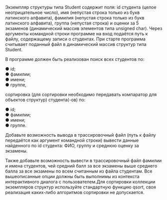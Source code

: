 Экземпляр структуры типа Student содержит поля: 
id студента (целое неотрицательное число), 
имя (непустая строка только из букв латинского алфавита), 
фамилия (непустая строка только из букв латинского алфавита), 
группа (непустая строка) и 
оценки за 5 экзаменов (динамический массив элементов типа unsigned char). 
Через аргументы командной строки программе на вход подаётся путь к файлу, 
содержащему записи о студентах. При старте программа считывает поданный 
файл в динамический массив структур типа Student. 

В программе должен быть реализован поиск всех студентов по:

● id;   
● фамилии;   
● имени;   
● группе,

сортировка (для сортировки необходимо передавать компаратор для объектов структур)
студента(-ов) по: 

● id;   
● фамилии;   
● имени;   
● группе.

Добавьте возможность вывода в трассировочный файл (путь к файлу передаётся как
аргумент командной строки) вывести данные найденного по id студента: ФИО, группу
и среднюю оценку за экзамены. 

Также добавьте возможность вывести в
трассировочный файл фамилии и имена студентов, чей средний балл за все экзамены
выше среднего балла за все экзамены по всем считанным из файла студентам.
Все вышеописанные опции должны быть выполнимы из контекста интерактивного диалога
с пользователем.Для сортировки коллекции экземпляров структур используйте
стандартную функцию qsort, своя реализация каких-либо алгоритмов сортировки не
допускается.